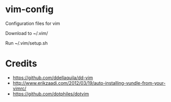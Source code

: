 vim-config
==========

Configuration files for vim

Download to ~/.vim/

Run ~/.vim/setup.sh


Credits
=========
  * https://github.com/ddellaquila/dd-vim
  * http://www.erikzaadi.com/2012/03/19/auto-installing-vundle-from-your-vimrc/
  * https://github.com/dotphiles/dotvim
